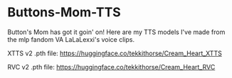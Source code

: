 # Buttons-Mom-TTS
Button's Mom has got it goin' on! Here are my TTS models I've made from the mlp fandom VA LaLaLexxi's voice clips.

XTTS v2 .pth file:
https://huggingface.co/tekkithorse/Cream_Heart_XTTS

RVC v2 .pth file:
https://huggingface.co/tekkithorse/Cream_Heart_RVC
